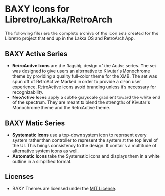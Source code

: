 # BAXY Icons for Libretro/Lakka/RetroArch
The following files are the complete archive of the icon sets created for the Libretro project that end up in the Lakka OS and RetroArch App.

## BAXY Active Series
* **RetroActive Icons** are the flagship design of the Active series. The set was designed to give users an alternative to Kivutar's Monochrome theme by providing a quality full-color theme for the XMB. The set was spun off of RetroActive Marked in order to provide a clean user experience. RetroActive icons avoid branding unless it's necessary for recognizability.
* **NeoActive Icons** apply a subtle grayscale gradient toward the white end of the spectrum. They are meant to blend the strengths of Kivutar's Monochrome theme and the RetroActive theme. 
## BAXY Matic Series
* **Systematic Icons** use a top-down system icon to represent every system rather than controller to represent the system at the top level of the UI. This brings consistency to the design. It contains a multitude of alternative system icons as well.
* **Automatic Icons** take the Systematic icons and displays them in a white outline in a simplified format.

## Licenses
* BAXY Themes are licensed under the <a href="https://opensource.org/licenses/MIT">MIT License</a>. 
